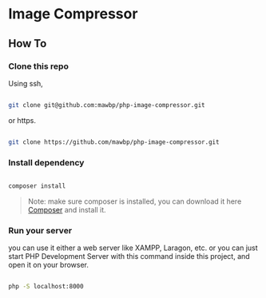 # Image Compressor

## How To
### Clone this repo 

Using ssh,
```sh

git clone git@github.com:mawbp/php-image-compressor.git

```

or https.
```sh

git clone https://github.com/mawbp/php-image-compressor.git

```

### Install dependency
```sh

composer install

```
> Note: make sure composer is installed, you can download it here [Composer](https://getcomposer.org) and install it.

### Run your server
you can use it either a web server like XAMPP, Laragon, etc.
or you can just start PHP Development Server with this command inside this project, and open it on your browser.
```sh

php -S localhost:8000

```


